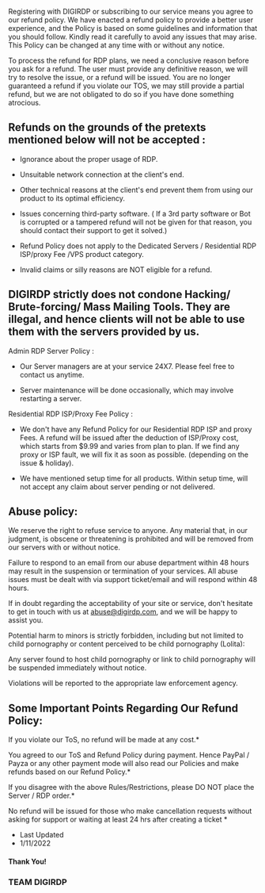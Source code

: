 Registering with DIGIRDP or subscribing to our service means you agree to our refund policy. We have enacted a refund policy to provide a better user experience, and the Policy is based on some guidelines and information that you should follow. Kindly read it carefully to avoid any issues that may arise. This Policy can be changed at any time with or without any notice. 

To process the refund for RDP plans, we need a conclusive reason before you ask for a refund. The user must provide any definitive reason, we will try to resolve the issue, or a refund will be issued. You are no longer guaranteed a refund if you violate our TOS, we may still provide a partial refund, but we are not obligated to do so if you have done something atrocious.

## Refunds on the grounds of the pretexts mentioned below will not be accepted :
 
-  Ignorance about the proper usage of RDP.
 
- Unsuitable network connection at the client's end.
 
- Other technical reasons at the client's end prevent them from using our product to its optimal efficiency.
 
- Issues concerning third-party software.  ( If a 3rd party software or Bot is corrupted or a tampered refund will not be given for that reason, you should contact their support to get it solved.)

- Refund Policy does not apply to the Dedicated Servers / Residential RDP ISP/proxy Fee /VPS product category.
 
- Invalid claims or silly reasons are NOT eligible for a refund.
 
## DIGIRDP strictly does not condone Hacking/ Brute-forcing/ Mass Mailing Tools. They are illegal, and hence clients will not be able to use them with the servers provided by us.
Admin RDP Server Policy :
 
- Our Server managers are at your service 24X7. Please feel free to contact us anytime.
 
- Server maintenance will be done occasionally, which may involve restarting a server.

Residential RDP ISP/Proxy Fee Policy :
- We don't have any Refund Policy for our Residential RDP ISP and proxy Fees. A refund will be issued after the deduction of ISP/Proxy cost, which starts from $9.99 and varies from plan to plan.
 If we find any proxy or ISP fault, we will fix it as soon as possible. (depending on the issue & holiday).
 
- We have mentioned setup time for all products. Within setup time, will not accept any claim about server pending or not delivered.


## Abuse policy:

We reserve the right to refuse service to anyone. Any material that, in our judgment, is obscene or threatening is prohibited and will be removed from our servers with or without notice.

Failure to respond to an email from our abuse department within 48 hours may result in the suspension or termination of your services. All abuse issues must be dealt with via support ticket/email and will respond within 48 hours.

If in doubt regarding the acceptability of your site or service, don't hesitate to get in touch with us at <abuse@digirdp.com>, and we will be happy to assist you.

Potential harm to minors is strictly forbidden, including but not limited to child pornography or content perceived to be child pornography (Lolita):

Any server found to host child pornography or link to child pornography will be suspended immediately without notice.

Violations will be reported to the appropriate law enforcement agency.

## Some Important Points Regarding Our Refund Policy:
 
 If you violate our ToS, no refund will be made at any cost.*

 You agreed to our ToS and Refund Policy during payment. Hence PayPal / Payza or any other payment mode will also read our Policies and make refunds based on our Refund Policy.*

 If you disagree with the above Rules/Restrictions, please DO NOT place the Server / RDP  order.*

 No refund will be issued for those who make cancellation requests without asking for support or waiting at least 24 hrs after creating a ticket *

- Last Updated
- 1/11/2022
>
>
>
>
#### Thank You!
### TEAM DIGIRDP